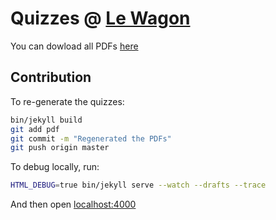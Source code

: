 # Quizzes @ [Le Wagon](https://www.lewagon.com)

You can dowload all PDFs [here](pdf)

## Contribution

To re-generate the quizzes:

```bash
bin/jekyll build
git add pdf
git commit -m "Regenerated the PDFs"
git push origin master
```

To debug locally, run:

```bash
HTML_DEBUG=true bin/jekyll serve --watch --drafts --trace
```

And then open [localhost:4000](http://localhost:4000)
